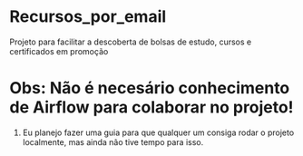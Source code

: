 # Recursos_por_email
Projeto para facilitar a descoberta de bolsas de estudo, cursos e certificados em promoção

# Obs: Não é necesário conhecimento de Airflow para colaborar no projeto!
1. Eu planejo fazer uma guia para que qualquer um consiga rodar o projeto localmente, mas ainda não tive tempo para isso.
